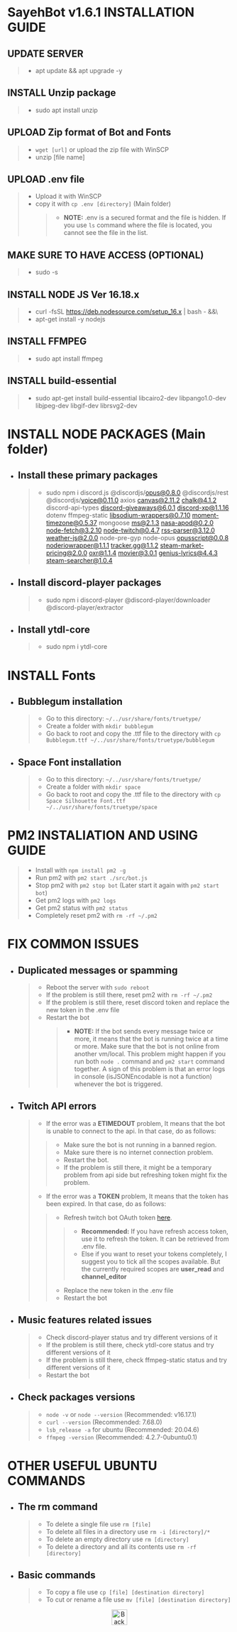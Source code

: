 #

# **SayehBot v1.6.1 INSTALLATION GUIDE**

## **UPDATE SERVER**

> - apt update && apt upgrade -y

## **INSTALL Unzip package**

> - sudo apt install unzip

## **UPLOAD Zip format of Bot and Fonts**

> - `wget [url]` or upload the zip file with WinSCP
> - unzip [file name]

## **UPLOAD .env file**

> - Upload it with WinSCP
> - copy it with `cp .env [directory]` (Main folder)
>   > - **NOTE:** .env is a secured format and the file is hidden. If you use `ls` command where the file is located, you cannot see the file in the list.

## **MAKE SURE TO HAVE ACCESS (OPTIONAL)**

> - sudo -s

## **INSTALL NODE JS Ver 16.18.x**

> - curl -fsSL https://deb.nodesource.com/setup_16.x | bash - &&\
> - apt-get install -y nodejs

## **INSTALL FFMPEG**

> - sudo apt install ffmpeg

## **INSTALL build-essential**

> - sudo apt-get install build-essential libcairo2-dev libpango1.0-dev libjpeg-dev libgif-dev librsvg2-dev

#

# **INSTALL NODE PACKAGES (Main folder)**

- ## Install these primary packages
  > - sudo npm i discord.js @discordjs/opus@0.8.0 @discordjs/rest @discordjs/voice@0.11.0 axios canvas@2.11.2 chalk@4.1.2 discord-api-types discord-giveaways@6.0.1 discord-xp@1.1.16 dotenv ffmpeg-static libsodium-wrappers@0.7.10 moment-timezone@0.5.37 mongoose ms@2.1.3 nasa-apod@0.2.0 node-fetch@3.2.10 node-twitch@0.4.7 rss-parser@3.12.0 weather-js@2.0.0 node-pre-gyp node-opus opusscript@0.0.8 noderiowrapper@1.1.1 tracker.gg@1.1.2 steam-market-pricing@2.0.0 oxr@1.1.4 movier@3.0.1 genius-lyrics@4.4.3 steam-searcher@1.0.4
- ## Install discord-player packages
  > - sudo npm i discord-player @discord-player/downloader @discord-player/extractor
- ## Install ytdl-core
  > - sudo npm i ytdl-core

#

# **INSTALL Fonts**

- ## Bubblegum installation
  > - Go to this directory: `~/../usr/share/fonts/truetype/`
  > - Create a folder with `mkdir bubblegum`
  > - Go back to root and copy the .ttf file to the directory with `cp Bubblegum.ttf ~/../usr/share/fonts/truetype/bubblegum`
- ## Space Font installation
  > - Go to this directory: `~/../usr/share/fonts/truetype/`
  > - Create a folder with `mkdir space`
  > - Go back to root and copy the .ttf file to the directory with `cp Space Silhouette Font.ttf ~/../usr/share/fonts/truetype/space`

#

# **PM2 INSTALIATION AND USING GUIDE**

> - Install with `npm install pm2 -g`
> - Run pm2 with `pm2 start ./src/bot.js`
> - Stop pm2 with `pm2 stop bot` (Later start it again with `pm2 start bot`)
> - Get pm2 logs with `pm2 logs`
> - Get pm2 status with `pm2 status`
> - Completely reset pm2 with `rm -rf ~/.pm2`

#

# **FIX COMMON ISSUES**

- ## Duplicated messages or spamming
  > - Reboot the server with `sudo reboot`
  > - If the problem is still there, reset pm2 with `rm -rf ~/.pm2`
  > - If the problem is still there, reset discord token and replace the new token in the .env file
  > - Restart the bot
  >   > - **NOTE:** If the bot sends every message twice or more, it means that the bot is running twice at a time or more. Make sure that the bot is not online from another vm/local. This problem might happen if you run both `node .` command and `pm2 start` command together. A sign of this problem is that an error logs in console (isJSONEncodable is not a function) whenever the bot is triggered.
- ## Twitch API errors
  > - If the error was a **ETIMEDOUT** problem, It means that the bot is unable to connect to the api. In that case, do as follows:
  >> - Make sure the bot is not running in a banned region.
  >> - Make sure there is no internet connection problem.
  >> - Restart the bot.
  >> - If the problem is still there, it might be a temporary problem from api side but refreshing token might fix the problem. 
  > - If the error was a **TOKEN** problem, It means that the token has been expired. In that case, do as follows:
  >> - Refresh twitch bot OAuth token [here](https://twitchtokengenerator.com/).
  >>> - **Recommended:** If you have refresh access token, use it to refresh the token. It can be retrieved from .env file.
  >>> - Else if you want to reset your tokens completely, I suggest you to tick all the scopes available. But the currently required scopes are **user_read** and **channel_editor**
  >> - Replace the new token in the .env file
  >> - Restart the bot
- ## Music features related issues
  > - Check discord-player status and try different versions of it
  > - If the problem is still there, check ytdl-core status and try different versions of it
  > - If the problem is still there, check ffmpeg-static status and try different versions of it
  > - Restart the bot
- ## Check packages versions
  > - `node -v` or `node --version` (Recommended: v16.17.1)
  > - `curl --version` (Recommended: 7.68.0)
  > - `lsb_release -a` for ubuntu (Recommended: 20.04.6)
  > - `ffmpeg -version` (Recommended: 4.2.7-0ubuntu0.1)

#

# **OTHER USEFUL UBUNTU COMMANDS**

- ## The **rm** command
  > - To delete a single file use `rm [file]`
  > - To delete all files in a directory use `rm -i [directory]/*`
  > - To delete an empty directory use `rm [directory]`
  > - To delete a directory and all its contents use `rm -rf [directory]`
- ## Basic commands
  > - To copy a file use `cp [file] [destination directory]`
  > - To cut or rename a file use `mv [file] [destination directory]`

<p align="center"><a href="https://github.com/iamblackbull/SayehBot"><img src="https://upload.wikimedia.org/wikipedia/commons/thumb/5/59/Up_arrow_white.svg/1024px-Up_arrow_white.svg.png" alt="Back to top" height="35"/></a></p>
